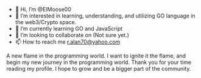 - 👋 Hi, I’m @ElMoose00
- 👀 I’m interested in learning, understanding, and utilizing GO language in the web3/Crypto space.
- 🌱 I’m currently learning GO and JavaScript
- 💞️ I’m looking to collaborate on (Not sure yet.) 
- 📫 How to reach me r.alan70@yahoo.com

A new flame in the programming world. I want to ignite it the flame, and begin my new journey in the programming world.
Thank you for your time reading my profile. 
I hope to grow and be a bigger part of the community.

<!---
ElMoose00/ElMoose00 is a ✨ special ✨ repository because its `README.md` (this file) appears on your GitHub profile.
You can click the Preview link to take a look at your changes.
--->
